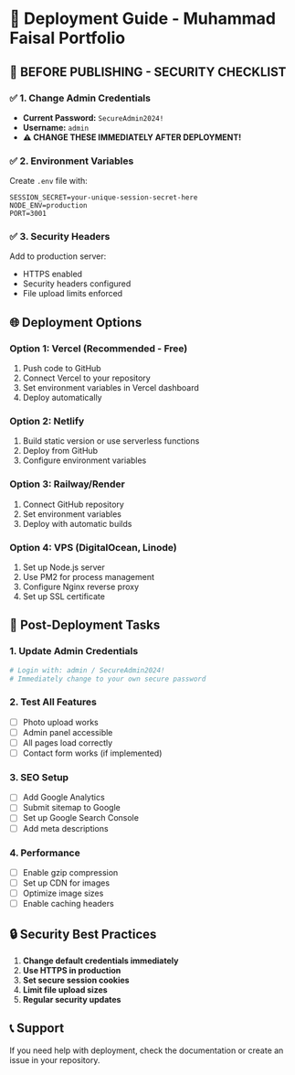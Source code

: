 # 🚀 Deployment Guide - Muhammad Faisal Portfolio

## 🚨 BEFORE PUBLISHING - SECURITY CHECKLIST

### ✅ 1. Change Admin Credentials
- **Current Password:** `SecureAdmin2024!`
- **Username:** `admin`
- **⚠️ CHANGE THESE IMMEDIATELY AFTER DEPLOYMENT!**

### ✅ 2. Environment Variables
Create `.env` file with:
```
SESSION_SECRET=your-unique-session-secret-here
NODE_ENV=production
PORT=3001
```

### ✅ 3. Security Headers
Add to production server:
- HTTPS enabled
- Security headers configured
- File upload limits enforced

## 🌐 Deployment Options

### Option 1: Vercel (Recommended - Free)
1. Push code to GitHub
2. Connect Vercel to your repository
3. Set environment variables in Vercel dashboard
4. Deploy automatically

### Option 2: Netlify
1. Build static version or use serverless functions
2. Deploy from GitHub
3. Configure environment variables

### Option 3: Railway/Render
1. Connect GitHub repository
2. Set environment variables
3. Deploy with automatic builds

### Option 4: VPS (DigitalOcean, Linode)
1. Set up Node.js server
2. Use PM2 for process management
3. Configure Nginx reverse proxy
4. Set up SSL certificate

## 📝 Post-Deployment Tasks

### 1. Update Admin Credentials
```bash
# Login with: admin / SecureAdmin2024!
# Immediately change to your own secure password
```

### 2. Test All Features
- [ ] Photo upload works
- [ ] Admin panel accessible
- [ ] All pages load correctly
- [ ] Contact form works (if implemented)

### 3. SEO Setup
- [ ] Add Google Analytics
- [ ] Submit sitemap to Google
- [ ] Set up Google Search Console
- [ ] Add meta descriptions

### 4. Performance
- [ ] Enable gzip compression
- [ ] Set up CDN for images
- [ ] Optimize image sizes
- [ ] Enable caching headers

## 🔒 Security Best Practices

1. **Change default credentials immediately**
2. **Use HTTPS in production**
3. **Set secure session cookies**
4. **Limit file upload sizes**
5. **Regular security updates**

## 📞 Support
If you need help with deployment, check the documentation or create an issue in your repository.
